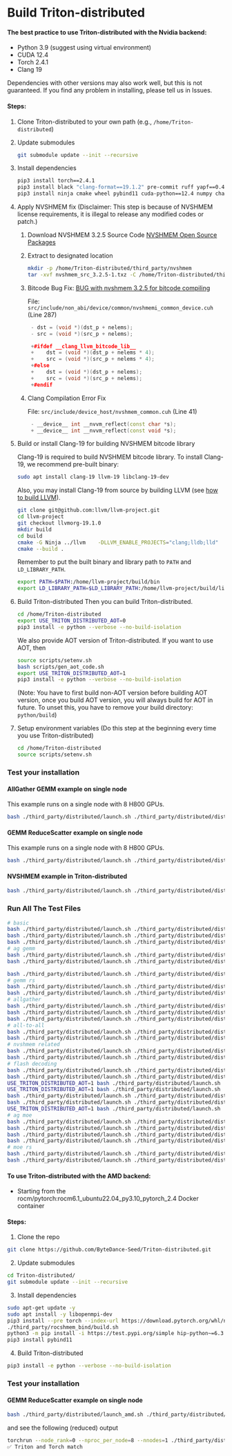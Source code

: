 # Build Triton-distributed

#### The best practice to use Triton-distributed with the Nvidia backend:
- Python 3.9 (suggest using virtual environment)
- CUDA 12.4
- Torch 2.4.1
- Clang 19

Dependencies with other versions may also work well, but this is not guaranteed. If you find any problem in installing, please tell us in Issues.

#### Steps:
1. Clone Triton-distributed to your own path (e.g., `/home/Triton-distributed`)
2. Update submodules
    ```sh
    git submodule update --init --recursive
    ```
3. Install dependencies
    ```sh
    pip3 install torch==2.4.1
    pip3 install black "clang-format==19.1.2" pre-commit ruff yapf==0.43
    pip3 install ninja cmake wheel pybind11 cuda-python==12.4 numpy chardet pytest
    ```
4. Apply NVSHMEM fix
(Disclaimer: This step is because of NVSHMEM license requirements, it is illegal to release any modified codes or patch.)

    1. Download NVSHMEM 3.2.5 Source Code [NVSHMEM Open Source Packages](https://developer.nvidia.com/downloads/assets/secure/nvshmem/nvshmem_src_3.2.5-1.txz)
    2. Extract to designated location
        ```sh
        mkdir -p /home/Triton-distributed/third_party/nvshmem
        tar -xvf nvshmem_src_3.2.5-1.txz -C /home/Triton-distributed/third_party/nvshmem/ --strip-components=1
        ```
    3. Bitcode Bug Fix: [BUG with nvshmem 3.2.5 for bitcode compiling](https://forums.developer.nvidia.com/t/bug-with-nvshmem-3-2-5-for-bitcode-compiling/327847)

       File: ```src/include/non_abi/device/common/nvshmemi_common_device.cuh``` (Line 287)
       ```cpp
        - dst = (void *)(dst_p + nelems);
        - src = (void *)(src_p + nelems);

        +#ifdef __clang_llvm_bitcode_lib__
        +    dst = (void *)(dst_p + nelems * 4);
        +    src = (void *)(src_p + nelems * 4);
        +#else
        +    dst = (void *)(dst_p + nelems);
        +    src = (void *)(src_p + nelems);
        +#endif
        ```
    4. Clang Compilation Error Fix

       File: ```src/include/device_host/nvshmem_common.cuh``` (Line 41)
       ```cpp
        - __device__ int __nvvm_reflect(const char *s);
        + __device__ int __nvvm_reflect(const void *s);
       ```

5. Build or install Clang-19 for building NVSHMEM bitcode library

    Clang-19 is required to build NVSHMEM bitcode library. To install Clang-19, we recommend pre-built binary:
    ```sh
    sudo apt install clang-19 llvm-19 libclang-19-dev
    ```
    Also, you may install Clang-19 from source by building LLVM (see [how to build LLVM](https://llvm.org/docs/CMake.html)).
    ```sh
    git clone git@github.com:llvm/llvm-project.git
    cd llvm-project
    git checkout llvmorg-19.1.0
    mkdir build
    cd build
    cmake -G Ninja ../llvm    -DLLVM_ENABLE_PROJECTS="clang;lldb;lld"    -DLLVM_BUILD_EXAMPLES=ON    -DLLVM_TARGETS_TO_BUILD="Native;NVPTX;AMDGPU"    -DCMAKE_BUILD_TYPE=Release    -DLLVM_ENABLE_ASSERTIONS=ON    -DMLIR_ENABLE_BINDINGS_PYTHON=ON  -DCMAKE_BUILD_TYPE=Release
    cmake --build .
    ```
    Remember to put the built binary and library path to `PATH` and `LD_LIBRARY_PATH`.
    ```sh
    export PATH=$PATH:/home/llvm-project/build/bin
    export LD_LIBRARY_PATH=$LD_LIBRARY_PATH:/home/llvm-project/build/lib
    ```

6. Build Triton-distributed
    Then you can build Triton-distributed.
    ```sh
    cd /home/Triton-distributed
    export USE_TRITON_DISTRIBUTED_AOT=0
    pip3 install -e python --verbose --no-build-isolation
    ```

    We also provide AOT version of Triton-distributed. If you want to use AOT, then
    ```sh
    source scripts/setenv.sh
    bash scripts/gen_aot_code.sh
    export USE_TRITON_DISTRIBUTED_AOT=1
    pip3 install -e python --verbose --no-build-isolation
    ```
    (Note: You have to first build non-AOT version before building AOT version, once you build AOT version, you will always build for AOT in future. To unset this, you have to remove your build directory: `python/build`)
6. Setup environment variables (Do this step at the beginning every time you use Triton-distributed)
    ```sh
    cd /home/Triton-distributed
    source scripts/setenv.sh
    ```

### Test your installation
#### AllGather GEMM example on single node
This example runs on a single node with 8 H800 GPUs.
```sh
bash ./third_party/distributed/launch.sh ./third_party/distributed/distributed/test/nvidia/test_ag_gemm_intra_node.py --case correctness_tma
```
#### GEMM ReduceScatter example on single node
This example runs on a single node with 8 H800 GPUs.
```sh
bash ./third_party/distributed/launch.sh ./third_party/distributed/distributed/test/nvidia/test_gemm_rs_multi_node.py 8192 8192 29568
```
#### NVSHMEM example in Triton-distributed
```sh
bash ./third_party/distributed/launch.sh ./third_party/distributed/distributed/test/nvidia/test_nvshmem_api.py
```

### Run All The Test Files
```sh
# basic
bash ./third_party/distributed/launch.sh ./third_party/distributed/distributed/test/test_distributed_wait.py --case correctness
bash ./third_party/distributed/launch.sh ./third_party/distributed/distributed/test/test_distributed_wait.py --case correctness_tma
bash ./third_party/distributed/launch.sh ./third_party/distributed/distributed/test/test_distributed_wait.py --case correctness_tma_multi_barrier
# ag gemm
bash ./third_party/distributed/launch.sh ./third_party/distributed/distributed/test/test_ag_gemm_intra_node.py --case correctness_tma
bash ./third_party/distributed/launch.sh ./third_party/distributed/distributed/test/test_ag_gemm_intra_node.py --case correctness_tma_autotune

bash ./third_party/distributed/launch.sh ./third_party/distributed/distributed/test/test_ag_gemm_inter_node.py --M 8192
# gemm rs
bash ./third_party/distributed/launch.sh ./third_party/distributed/distributed/test/test_gemm_rs_multi_node.py 8192 8192 29568
bash ./third_party/distributed/launch.sh ./third_party/distributed/distributed/test/test_gemm_rs_multi_node.py 8192 8192 29568 --check
# allgather
bash ./third_party/distributed/launch.sh ./third_party/distributed/distributed/test/test_ag_small_msg.py
bash ./third_party/distributed/launch.sh ./third_party/distributed/distributed/test/test_all_gather.py
bash ./third_party/distributed/launch.sh ./third_party/distributed/distributed/test/test_fast_allgather.py   --iters 10   --warmup_iters 20   --mode push_2d_ll   --minbytes 4096   --maxbytes 8192
# all-to-all
bash ./third_party/distributed/launch.sh ./third_party/distributed/distributed/test/test_all_to_all.py
bash ./third_party/distributed/launch.sh ./third_party/distributed/distributed/test/test_ep_moe_inference.py
# nvshmem related
bash ./third_party/distributed/launch.sh ./third_party/distributed/distributed/test/test_nvshmem_api.py
bash ./third_party/distributed/launch.sh ./third_party/distributed/distributed/test/test_ring_put.py
# flash decoding
bash ./third_party/distributed/launch.sh ./third_party/distributed/distributed/test/test_decode_attn.py --case perf_8k
bash ./third_party/distributed/launch.sh ./third_party/distributed/distributed/test/test_decode_attn.py --case perf_8k_persistent
USE_TRITON_DISTRIBUTED_AOT=1 bash ./third_party/distributed/launch.sh  ./third_party/distributed/distributed/test/test_decode_attn.py --case perf_8k_persistent_aot
USE_TRITON_DISTRIBUTED_AOT=1 bash ./third_party/distributed/launch.sh  ./third_party/distributed/distributed/test/test_decode_attn.py --case perf_8k_aot
bash ./third_party/distributed/launch.sh ./third_party/distributed/distributed/test/test_sp_decode_attn.py --case perf
bash ./third_party/distributed/launch.sh ./third_party/distributed/distributed/test/test_sp_decode_attn.py --case correctness
USE_TRITON_DISTRIBUTED_AOT=1 bash ./third_party/distributed/launch.sh ./third_party/distributed/distributed/test/test_sp_decode_attn.py --case correctness
# ag moe
bash ./third_party/distributed/launch.sh ./third_party/distributed/distributed/test/test_ag_moe.py --M 2048
bash ./third_party/distributed/launch.sh ./third_party/distributed/distributed/test/test_ag_moe.py --M 4096
bash ./third_party/distributed/launch.sh ./third_party/distributed/distributed/test/test_ag_moe.py --M 8192
bash ./third_party/distributed/launch.sh ./third_party/distributed/distributed/test/test_ag_moe.py --M 16384
# moe rs
bash ./third_party/distributed/launch.sh ./third_party/distributed/distributed/test/test_moe_reduce_rs_intra_node.py 8192 2048 1536 32 2
bash ./third_party/distributed/launch.sh ./third_party/distributed/distributed/test/test_moe_reduce_rs_intra_node.py 8192 2048 1536 32 2 --check
```

#### To use Triton-distributed with the AMD backend:
- Starting from the rocm/pytorch:rocm6.1_ubuntu22.04_py3.10_pytorch_2.4 Docker container
#### Steps:
1. Clone the repo
```sh
git clone https://github.com/ByteDance-Seed/Triton-distributed.git
```
2. Update submodules
```sh
cd Triton-distributed/
git submodule update --init --recursive
```
3. Install dependencies
```sh
sudo apt-get update -y
sudo apt install -y libopenmpi-dev
pip3 install --pre torch --index-url https://download.pytorch.org/whl/nightly/rocm6.3 --no-deps
./third_party/rocshmem_bind/build.sh
python3 -m pip install -i https://test.pypi.org/simple hip-python~=6.3.2 (or whatever Rocm version you have)
pip3 install pybind11
```
4. Build Triton-distributed
```sh
pip3 install -e python --verbose --no-build-isolation
```
### Test your installation
#### GEMM ReduceScatter example on single node
```sh
bash ./third_party/distributed/launch_amd.sh ./third_party/distributed/distributed/test/amd/test_ag_gemm_intra_node.py 8192 8192 29568
 ```
and see the following (reduced) output
```sh
torchrun --node_rank=0 --nproc_per_node=8 --nnodes=1 ./third_party/distributed/distributed/test/amd/test_ag_gemm_intra_node.py 8192 8192 29568
✅ Triton and Torch match
```
